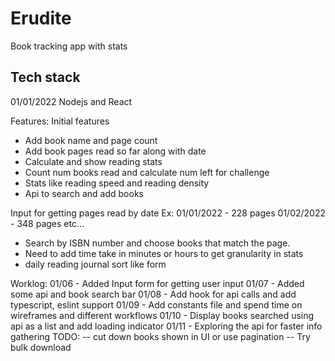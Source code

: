 # Erudite
Book tracking app with stats 

## Tech stack
01/01/2022 Nodejs and React 

Features:
Initial features
- Add book name and page count 
- Add book pages read so far along with date
- Calculate and show reading stats
- Count num books read and calculate num left for challenge 
- Stats like reading speed and reading density
- Api to search and add books

Input for getting pages read by date 
Ex: 01/01/2022 - 228 pages
    01/02/2022 - 348 pages etc...
    
-  Search by ISBN number and choose books that match the page. 
- Need to add time take in minutes or hours to get granularity in stats
- daily reading journal sort like form

Worklog:
01/06 - Added Input form for getting user input
01/07 - Added some api and book search bar 
01/08 - Add hook for api calls and add typescript, eslint support
01/09 - Add constants file and spend time on wireframes and different workflows
01/10 - Display books searched using api as a list and add loading indicator
01/11 - Exploring the api for faster info gathering
TODO:
-- cut down books shown in UI or use pagination
-- Try bulk download
